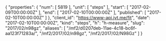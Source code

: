 {
  "properties": {
    "num": [
      5819
    ],
    "unit": [
      "steps"
    ],
    "start": [
      "2017-02-09T00:00:00Z"
    ],
    "end": [
      "2017-02-10T00:00:00Z"
    ],
    "published": [
      "2017-02-10T00:00:00Z"
    ]
  },
  "client_id": "https://www-api.jvt.me/fit",
  "date": "2017-02-10T00:00:00Z",
  "kind": "steps",
  "h": "h-measure",
  "slug": "2017/02/n98gz",
  "aliases": [
    "/mf2/d0207deb-11ae-4c18-bc6f-aa123f71283a/",
    "/mf2/2017/02/n98gz",
    "/mf2/2017/02/N98Gz"
  ]
}
